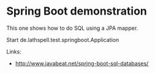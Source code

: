 Spring Boot demonstration
=========================

This one shows how to do SQL using a JPA mapper.

Start de.lathspell.test.springboot.Application 

Links:
* http://www.javabeat.net/spring-boot-sql-databases/
